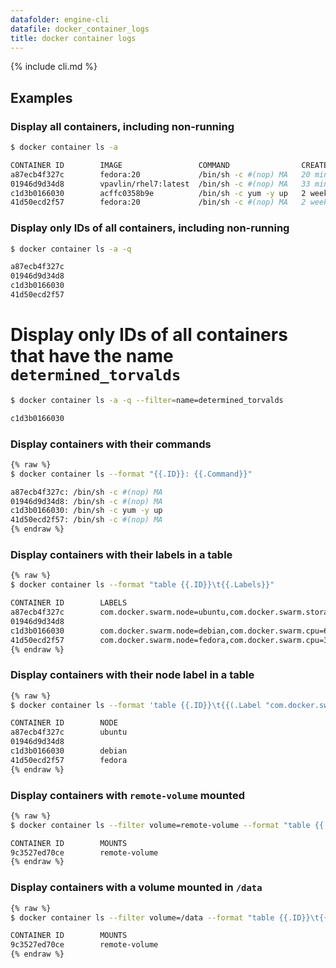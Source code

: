 ```yaml
---
datafolder: engine-cli
datafile: docker_container_logs
title: docker container logs
---
```


<!--
Sorry, but the contents of this page are automatically generated from
Docker's source code. If you want to suggest a change to the text that appears
here, you'll need to find the string by searching this repo:

https://www.github.com/docker/docker
-->

{% include cli.md %}

## Examples

### Display all containers, including non-running

```bash
$ docker container ls -a

CONTAINER ID        IMAGE                 COMMAND                CREATED             STATUS      PORTS    NAMES
a87ecb4f327c        fedora:20             /bin/sh -c #(nop) MA   20 minutes ago      Exit 0               desperate_brattain
01946d9d34d8        vpavlin/rhel7:latest  /bin/sh -c #(nop) MA   33 minutes ago      Exit 0               thirsty_bell
c1d3b0166030        acffc0358b9e          /bin/sh -c yum -y up   2 weeks ago         Exit 1               determined_torvalds
41d50ecd2f57        fedora:20             /bin/sh -c #(nop) MA   2 weeks ago         Exit 0               drunk_pike
```

### Display only IDs of all containers, including non-running

```bash
$ docker container ls -a -q

a87ecb4f327c
01946d9d34d8
c1d3b0166030
41d50ecd2f57
```

# Display only IDs of all containers that have the name `determined_torvalds`

```bash
$ docker container ls -a -q --filter=name=determined_torvalds

c1d3b0166030
```

### Display containers with their commands

```bash
{% raw %}
$ docker container ls --format "{{.ID}}: {{.Command}}"

a87ecb4f327c: /bin/sh -c #(nop) MA
01946d9d34d8: /bin/sh -c #(nop) MA
c1d3b0166030: /bin/sh -c yum -y up
41d50ecd2f57: /bin/sh -c #(nop) MA
{% endraw %}
```

### Display containers with their labels in a table

```bash
{% raw %}
$ docker container ls --format "table {{.ID}}\t{{.Labels}}"

CONTAINER ID        LABELS
a87ecb4f327c        com.docker.swarm.node=ubuntu,com.docker.swarm.storage=ssd
01946d9d34d8
c1d3b0166030        com.docker.swarm.node=debian,com.docker.swarm.cpu=6
41d50ecd2f57        com.docker.swarm.node=fedora,com.docker.swarm.cpu=3,com.docker.swarm.storage=ssd
{% endraw %}
```

### Display containers with their node label in a table

```bash
{% raw %}
$ docker container ls --format 'table {{.ID}}\t{{(.Label "com.docker.swarm.node")}}'

CONTAINER ID        NODE
a87ecb4f327c        ubuntu
01946d9d34d8
c1d3b0166030        debian
41d50ecd2f57        fedora
{% endraw %}
```

### Display containers with `remote-volume` mounted

```bash
{% raw %}
$ docker container ls --filter volume=remote-volume --format "table {{.ID}}\t{{.Mounts}}"

CONTAINER ID        MOUNTS
9c3527ed70ce        remote-volume
{% endraw %}
```

### Display containers with a volume mounted in `/data`

```bash
{% raw %}
$ docker container ls --filter volume=/data --format "table {{.ID}}\t{{.Mounts}}"

CONTAINER ID        MOUNTS
9c3527ed70ce        remote-volume
{% endraw %}
```
